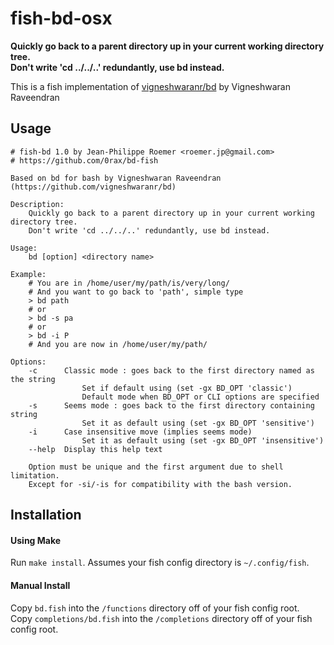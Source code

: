 fish-bd-osx
===========

**Quickly go back to a parent directory up in your current working directory tree.**  
**Don't write 'cd ../../..' redundantly, use bd instead.**

This is a fish implementation of [vigneshwaranr/bd](https://github.com/vigneshwaranr/bd) by Vigneshwaran Raveendran 



Usage
-----

```
# fish-bd 1.0 by Jean-Philippe Roemer <roemer.jp@gmail.com>
# https://github.com/0rax/bd-fish

Based on bd for bash by Vigneshwaran Raveendran (https://github.com/vigneshwaranr/bd)

Description:
    Quickly go back to a parent directory up in your current working directory tree.
    Don't write 'cd ../../..' redundantly, use bd instead.

Usage:
    bd [option] <directory name>

Example:
    # You are in /home/user/my/path/is/very/long/
    # And you want to go back to 'path', simple type
    > bd path
    # or
    > bd -s pa
    # or
    > bd -i P
    # And you are now in /home/user/my/path/
	
Options:
    -c		Classic mode : goes back to the first directory named as the string
	    		Set if default using (set -gx BD_OPT 'classic')
	    		Default mode when BD_OPT or CLI options are specified
    -s		Seems mode : goes back to the first directory containing string
    	    	Set it as default using (set -gx BD_OPT 'sensitive')
    -i		Case insensitive move (implies seems mode)
    	    	Set it as default using (set -gx BD_OPT 'insensitive')    
    --help	Display this help text

    Option must be unique and the first argument due to shell limitation.
    Except for -si/-is for compatibility with the bash version.
```

Installation
------------

#### Using Make
Run `make install`. Assumes your fish config directory is `~/.config/fish`.

#### Manual Install
Copy `bd.fish` into the `/functions` directory off of your fish config root.  
Copy `completions/bd.fish` into the `/completions` directory off of your fish 
config root.


